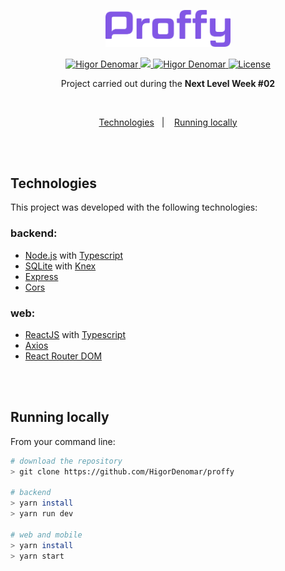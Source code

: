 <div align="center">

  <img src="./readme/purple-logo.svg" width="200px" /> <br />

  <a href="https://www.linkedin.com/in/higordenomar/">
      <img alt="Higor Denomar" src="https://img.shields.io/badge/-HigorDenomar-8257E5?style=flat&logo=Linkedin&logoColor=white" />
   </a>
  
  <a href="https://twitter.com/higordenomar">
    <img src="https://img.shields.io/badge/-%40higordenomar-8257E5?style=flat&logo=Twitter&logoColor=white" />
  </a>

  <a href="https://mailto:higordenomar@gmail.com">
    <img alt="Higor Denomar" src="https://img.shields.io/badge/-higordenomar%40gmail.com-8257E5?style=flat&logo=Gmail&logoColor=white" />
  </a>
  
  <a href="https://github.com/HigorDenomar/proffy/blob/master/LICENSE">
    <img alt="License" src="https://img.shields.io/badge/license-MIT-8257E5">
  </a>
  
  <br/>
  
  <p>Project carried out during the <b>Next Level Week #02</b></p>

</div>

<br>

<p align="center">
  <a href="#techs">Technologies</a>&nbsp;&nbsp;&nbsp;|&nbsp;&nbsp;&nbsp;
  <a href="#running-locally">Running locally</a>
</p>

<br/>&nbsp;

<h2 id="techs"> Technologies </h2>

This project was developed with the following technologies:

### backend:
- [Node.js](https://nodejs.org/en/docs/) with [Typescript](https://www.typescriptlang.org/)
- [SQLite](https://www.sqlite.org/index.html) with [Knex](http://knexjs.org/)
- [Express](https://expressjs.com/)
- [Cors](https://github.com/expressjs/cors)

### web:
- [ReactJS](https://reactjs.org/) with [Typescript](https://www.typescriptlang.org/)
- [Axios](https://github.com/axios/axios)
- [React Router DOM](https://reactrouter.com/web/guides/quick-start)


<br/>&nbsp;

<h2 id="running-locally"> Running locally </h2>

From your command line:

```sh
# download the repository
> git clone https://github.com/HigorDenomar/proffy

# backend
> yarn install
> yarn run dev

# web and mobile
> yarn install
> yarn start
```